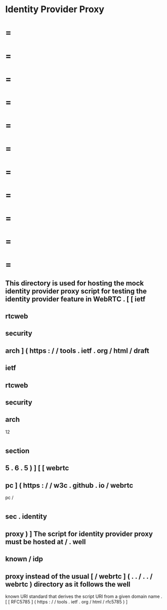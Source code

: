 Identity
Provider
Proxy
=
=
=
=
=
=
=
=
=
=
=
=
=
=
=
=
=
=
=
=
=
=
=
This
directory
is
used
for
hosting
the
mock
identity
provider
proxy
script
for
testing
the
identity
provider
feature
in
WebRTC
.
[
[
ietf
-
rtcweb
-
security
-
arch
]
(
https
:
/
/
tools
.
ietf
.
org
/
html
/
draft
-
ietf
-
rtcweb
-
security
-
arch
-
12
#
section
-
5
.
6
.
5
)
]
[
[
webrtc
-
pc
]
(
https
:
/
/
w3c
.
github
.
io
/
webrtc
-
pc
/
#
sec
.
identity
-
proxy
)
]
The
script
for
identity
provider
proxy
must
be
hosted
at
/
.
well
-
known
/
idp
-
proxy
instead
of
the
usual
[
/
webrtc
]
(
.
.
/
.
.
/
webrtc
)
directory
as
it
follows
the
well
-
known
URI
standard
that
derives
the
script
URI
from
a
given
domain
name
.
[
[
RFC5785
]
(
https
:
/
/
tools
.
ietf
.
org
/
html
/
rfc5785
)
]
